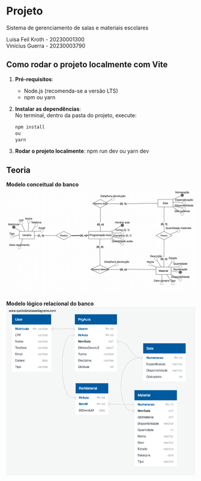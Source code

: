 # Projeto
Sistema de gerenciamento de salas e materiais escolares

Luisa Feil Kroth - 20230001300  
Vinícius Guerra - 20230003790

## Como rodar o projeto localmente com Vite

1. **Pré-requisitos**:  
   - Node.js (recomenda-se a versão LTS)  
   - npm ou yarn

2. **Instalar as dependências**:  
    No terminal, dentro da pasta do projeto, execute:

    ```bash
    npm install
    ou
    yarn

3. **Rodar o projeto localmente**:
    npm run dev
    ou
    yarn dev

## Teoria
**Modelo conceitual do banco**
![alt text](./images/modelo_conceitual.png)

**Modelo lógico relacional do banco**
![alt text](./images/modelo_logico.png)